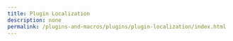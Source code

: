 ```yaml
---
title: Plugin Localization
description: none
permalink: /plugins-and-macros/plugins/plugin-localization/index.html
---
```


